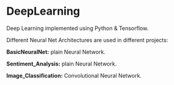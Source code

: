 # DeepLearning
Deep Learning implemented using Python & Tensorflow.

Different Neural Net Architectures are used in different projects:

**BasicNeuralNet:** plain Neural Network.

**Sentiment\_Analysis:** plain Neural Network.

**Image\_Classification:** Convolutional Neural Network.
